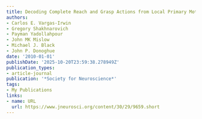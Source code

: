 ```yaml
---
title: Decoding Complete Reach and Grasp Actions from Local Primary Motor Cortex Populations
authors:
- Carlos E. Vargas-Irwin
- Gregory Shakhnarovich
- Payman Yadollahpour
- John MK Mislow
- Michael J. Black
- John P. Donoghue
date: '2010-01-01'
publishDate: '2025-10-20T23:59:38.278949Z'
publication_types:
- article-journal
publication: '*Society for Neuroscience*'
tags:
- My Publications
links:
- name: URL
  url: https://www.jneurosci.org/content/30/29/9659.short
---
```

